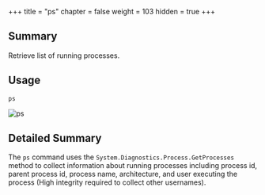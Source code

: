 +++
title = "ps"
chapter = false
weight = 103
hidden = true
+++

## Summary
Retrieve list of running processes.

## Usage
```
ps
```

![ps](../images/ps.png)

## Detailed Summary
The `ps` command uses the `System.Diagnostics.Process.GetProcesses` method to collect information about running processes including process id, parent process id, process name, architecture, and user executing the process (High integrity required to collect other usernames).